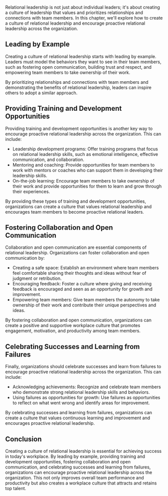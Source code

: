 
Relational leadership is not just about individual leaders; it's about creating a culture of leadership that values and prioritizes relationships and connections with team members. In this chapter, we'll explore how to create a culture of relational leadership and encourage proactive relational leadership across the organization.

Leading by Example
------------------

Creating a culture of relational leadership starts with leading by example. Leaders must model the behaviors they want to see in their team members, such as fostering open communication, building trust and respect, and empowering team members to take ownership of their work.

By prioritizing relationships and connections with team members and demonstrating the benefits of relational leadership, leaders can inspire others to adopt a similar approach.

Providing Training and Development Opportunities
------------------------------------------------

Providing training and development opportunities is another key way to encourage proactive relational leadership across the organization. This can include:

* Leadership development programs: Offer training programs that focus on relational leadership skills, such as emotional intelligence, effective communication, and collaboration.
* Mentoring and coaching: Provide opportunities for team members to work with mentors or coaches who can support them in developing their leadership skills.
* On-the-job learning: Encourage team members to take ownership of their work and provide opportunities for them to learn and grow through their experiences.

By providing these types of training and development opportunities, organizations can create a culture that values relational leadership and encourages team members to become proactive relational leaders.

Fostering Collaboration and Open Communication
----------------------------------------------

Collaboration and open communication are essential components of relational leadership. Organizations can foster collaboration and open communication by:

* Creating a safe space: Establish an environment where team members feel comfortable sharing their thoughts and ideas without fear of judgment or retribution.
* Encouraging feedback: Foster a culture where giving and receiving feedback is encouraged and seen as an opportunity for growth and improvement.
* Empowering team members: Give team members the autonomy to take ownership of their work and contribute their unique perspectives and ideas.

By fostering collaboration and open communication, organizations can create a positive and supportive workplace culture that promotes engagement, motivation, and productivity among team members.

Celebrating Successes and Learning from Failures
------------------------------------------------

Finally, organizations should celebrate successes and learn from failures to encourage proactive relational leadership across the organization. This can include:

* Acknowledging achievements: Recognize and celebrate team members who demonstrate strong relational leadership skills and behaviors.
* Using failures as opportunities for growth: Use failures as opportunities to reflect on what went wrong and identify areas for improvement.

By celebrating successes and learning from failures, organizations can create a culture that values continuous learning and improvement and encourages proactive relational leadership.

Conclusion
----------

Creating a culture of relational leadership is essential for achieving success in today's workplace. By leading by example, providing training and development opportunities, fostering collaboration and open communication, and celebrating successes and learning from failures, organizations can encourage proactive relational leadership across the organization. This not only improves overall team performance and productivity but also creates a workplace culture that attracts and retains top talent.
